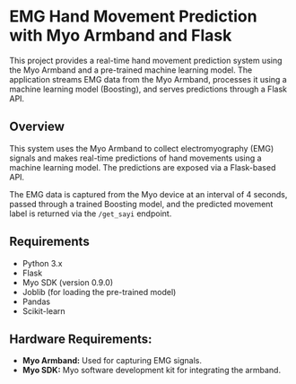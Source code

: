 # EMG Hand Movement Prediction with Myo Armband and Flask

This project provides a real-time hand movement prediction system using the Myo Armband and a pre-trained machine learning model. The application streams EMG data from the Myo Armband, processes it using a machine learning model (Boosting), and serves predictions through a Flask API.

## Overview

This system uses the Myo Armband to collect electromyography (EMG) signals and makes real-time predictions of hand movements using a machine learning model. The predictions are exposed via a Flask-based API.

The EMG data is captured from the Myo device at an interval of 4 seconds, passed through a trained Boosting model, and the predicted movement label is returned via the `/get_sayi` endpoint.
## Requirements

- Python 3.x
- Flask
- Myo SDK (version 0.9.0)
- Joblib (for loading the pre-trained model)
- Pandas
- Scikit-learn

## Hardware Requirements:
* **Myo Armband:** Used for capturing EMG signals.
* **Myo SDK:** Myo software development kit for integrating the armband.
